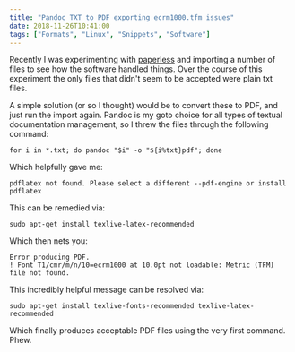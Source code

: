 ```yaml
---
title: "Pandoc TXT to PDF exporting ecrm1000.tfm issues"
date: 2018-11-26T10:41:00
tags: ["Formats", "Linux", "Snippets", "Software"]
---
```


Recently I was experimenting with [paperless](https://github.com/danielquinn/paperless) and importing a number of files to see how the software handled things. Over the course of this experiment the only files that didn't seem to be accepted were plain txt files.

A simple solution (or so I thought) would be to convert these to PDF, and just run the import again. Pandoc is my goto choice for all types of textual documentation management, so I threw the files through the following command:

```
for i in *.txt; do pandoc "$i" -o "${i%txt}pdf"; done
```

Which helpfully gave me:
```
pdflatex not found. Please select a different --pdf-engine or install pdflatex
```
This can be remedied via:
```
sudo apt-get install texlive-latex-recommended
```
Which then nets you:
```
Error producing PDF.
! Font T1/cmr/m/n/10=ecrm1000 at 10.0pt not loadable: Metric (TFM) file not found.
```

This incredibly helpful message can be resolved via:
```
sudo apt-get install texlive-fonts-recommended texlive-latex-recommended
```

Which finally produces acceptable PDF files using the very first command. Phew.